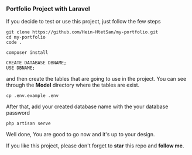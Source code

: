 ### Portfolio Project with Laravel

If you decide to test or use this project, just follow the few steps

```shell
git clone https://github.com/Hein-HtetSan/my-portfolio.git   
cd my-portfolio   
code .
```

```shell
composer install
```

``` shell
CREATE DATABASE DBNAME;
USE DBNAME;
```
and then create the tables that are going to use in the project. You can see through the **Model** directory where the tables are exist.

```shell
cp .env.example .env   
```
After that, add your created database name with the your database password

```shell
php artisan serve
```
Well done, You are good to go now and it's up to your design.

If you like this project, please don't forget to **star** this repo and **follow me**.
